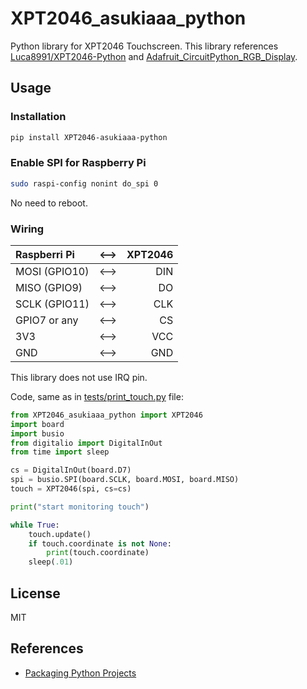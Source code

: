 # XPT2046_asukiaaa_python

Python library for XPT2046 Touchscreen.
This library references [Luca8991/XPT2046-Python](https://github.com/Luca8991/XPT2046-Python) and [Adafruit_CircuitPython_RGB_Display](https://github.com/adafruit/Adafruit_CircuitPython_RGB_Display).

## Usage

### Installation
```sh
pip install XPT2046-asukiaaa-python
```

### Enable SPI for Raspberry Pi

```sh
sudo raspi-config nonint do_spi 0
```

No need to reboot.

### Wiring

| Raspberri Pi  | <--> | XPT2046 |
| :------------ |:---------------:| -----:|
| MOSI (GPIO10) | <--> | DIN |
| MISO (GPIO9) | <--> | DO |
| SCLK (GPIO11) | <--> | CLK |
| GPIO7 or any | <--> | CS |
| 3V3 | <--> | VCC |
| GND | <--> | GND |

This library does not use IRQ pin.

Code, same as in [tests/print_touch.py](https://github.com/asukiaaa/XPT2046_asukiaaa_python/blob/main/tests/print_touch.py) file:

```py
from XPT2046_asukiaaa_python import XPT2046
import board
import busio
from digitalio import DigitalInOut
from time import sleep

cs = DigitalInOut(board.D7)
spi = busio.SPI(board.SCLK, board.MOSI, board.MISO)
touch = XPT2046(spi, cs=cs)

print("start monitoring touch")

while True:
    touch.update()
    if touch.coordinate is not None:
        print(touch.coordinate)
    sleep(.01)
```

## License

MIT

## References

- [Packaging Python Projects](https://packaging.python.org/en/latest/tutorials/packaging-projects/)
